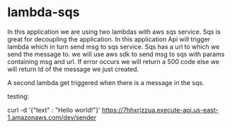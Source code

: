 # lambda-sqs

In this application we are using two lambdas with aws sqs service. Sqs is great for decoupling the application. In this application Api will trigger lambda which in turn send msg to sqs service. Sqs has a url to which we send the message to. we will use aws sdk to send msg to sqs with params containing msg and url. If error occurs we will return a 500 code else we will return Id of the message we just created.

A second lambda get triggered when there is a message in the sqs.

testing:

curl -d '{"text" : "Hello world!"}' https://7hhxrjzzua.execute-api.us-east-1.amazonaws.com/dev/sender
